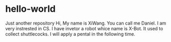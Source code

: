 # hello-world
Just another repository
Hi, My name is XiWang. You can call me Daniel. I am very instrested in CS. I have invetor a robot whice name is X-Bot. It used to collect shuttlecocks. I will apply a pental in the following time.
